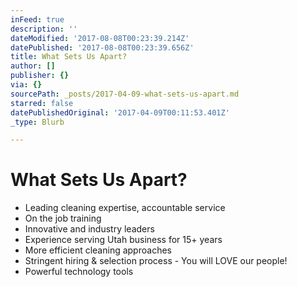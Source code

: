 ```yaml
---
inFeed: true
description: ''
dateModified: '2017-08-08T00:23:39.214Z'
datePublished: '2017-08-08T00:23:39.656Z'
title: What Sets Us Apart?
author: []
publisher: {}
via: {}
sourcePath: _posts/2017-04-09-what-sets-us-apart.md
starred: false
datePublishedOriginal: '2017-04-09T00:11:53.401Z'
_type: Blurb

---
```

# What Sets Us Apart?

* Leading cleaning expertise, accountable service
* On the job training
* Innovative and industry leaders
* Experience serving Utah business for 15+ years
* More efficient cleaning approaches
* Stringent hiring & selection process - You will LOVE our people!
* Powerful technology tools
